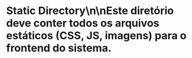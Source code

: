 # Static Directory\n\nEste diretório deve conter todos os arquivos estáticos (CSS, JS, imagens) para o frontend do sistema.
